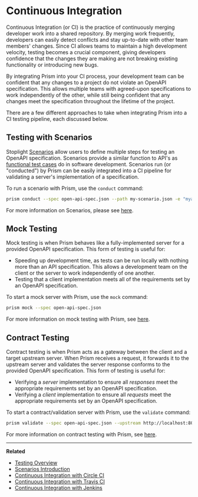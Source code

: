 # Continuous Integration

Continuous Integration (or CI) is the practice of continuously merging developer
work into a shared repository. By merging work frequently, developers can easily
detect conflicts and stay up-to-date with other team members' changes. Since CI
allows teams to maintain a high development velocity, testing becomes a crucial
component, giving developers confidence that the changes they are making are not
breaking existing functionality or introducing new bugs.

By integrating Prism into your CI process, your development team can be
confident that any changes to a project do not violate an OpenAPI specification.
This allows multiple teams with agreed-upon specifications to work independently
of the other, while still being confident that any changes meet the
specification throughout the lifetime of the project.

There are a few different approaches to take when integrating Prism into a CI
testing pipeline, each discussed below.

## Testing with Scenarios

Stoplight [Scenarios](./scenarios-introduction.md) allow users to define
multiple steps for testing an OpenAPI specification. Scenarios provide a similar
function to API's as [functional test
cases](https://en.wikipedia.org/wiki/Functional_testing) do in software
development. Scenarios run (or "conducted") by Prism can be easily integrated
into a CI pipeline for validating a server's implementation of a specification.

To run a scenario with Prism, use the `conduct` command:

```bash
prism conduct --spec open-api-spec.json --path my-scenario.json -e "myapikey=abc123"
```

For more information on Scenarios, please see [here](./scenarios-introduction.md).

## Mock Testing

Mock testing is when Prism behaves like a fully-implemented server for a
provided OpenAPI specification. This form of testing is useful for:

* Speeding up development time, as tests can be run locally with nothing more
  than an API specification. This allows a development team on the client or the
  server to work independently of one another.
* Testing that a client implementation meets all of the requirements set by an
  OpenAPI specification.

To start a mock server with Prism, use the `mock` command:

```bash
prism mock --spec open-api-spec.json
```

For more information on mock testing with Prism, see [here](FIXME).

## Contract Testing

Contract testing is when Prism acts as a gateway between the client and a target
upstream server. When Prism receives a request, it forwards it to the upstream
server and validates the server response conforms to the provided OpenAPI
specification. This form of testing is useful for:

* Verifying a _server_ implementation to ensure all _responses_ meet the
  appropriate requirements set by an OpenAPI specification.
* Verifying a _client_ implementation to ensure all _requests_ meet the
  appropriate requirements set by an OpenAPI specification.

To start a contract/validation server with Prism, use the `validate` command:

```bash
prism validate --spec open-api-spec.json --upstream http://localhost:8080
```

For more information on contract testing with Prism, see [here](FIXME).

***

**Related**

* [Testing Overview](./overview.md)
* [Scenarios Introduction](./scenarios-introduction.md)
* [Continuous Integration with Circle CI](./continous-integration-circle.md)
* [Continuous Integration with Travis CI](./continous-integration-travis.md)
* [Continuous Integration with Jenkins](./continous-integration-jenkins.md)
